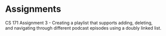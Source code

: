 # Assignments

CS 171 Assignment 3 - Creating a playlist that supports adding, deleting, and navigating through different podcast episodes using a doubly linked list.
